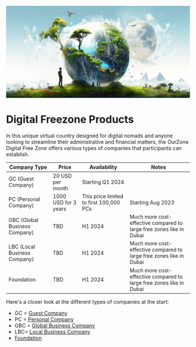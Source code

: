 
![](img/products.png)

# Digital Freezone Products

In this unique virtual country designed for digital nomads and anyone looking to streamline their administrative and financial matters, the OurZone Digital Free Zone offers various types of companies that participants can establish. 


| Company Type                  | Price                | Availability                 | Notes                                                               |
| ----------------------------- | -------------------- | ---------------------------- | ------------------------------------------------------------------- |
| GC (Guest Company)            | 20 USD per month     | Starting Q1 2024             |                                                                     |
| PC (Personal Company)         | 1000 USD for 3 years | This price limited to first 100,000 PCs | Starting Aug 2023                                                   |
| GBC (Global Business Company) | TBD                  | H1 2024                      | Much more cost-effective compared to large free zones like in Dubai |
| LBC (Local Business Company)  | TBD                  | H1 2024                      | Much more cost-effective compared to large free zones like in Dubai |
| Foundation                    | TBD                  | H1 2024                      | Much more cost-effective compared to large free zones like in Dubai |

Here's a closer look at the different types of companies at the start:

- GC = [Guest Company](guest_company.md)
- PC = [Personal Company](personal_company.md)
- GBC = [Global Business Company](gbc.md)
- LBC= [Local Business Company](lbc.md)
- [Foundation](foundation.md)